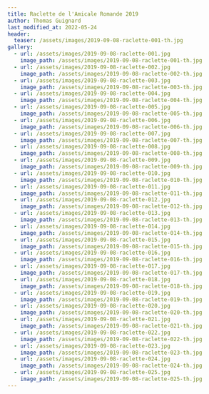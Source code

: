 ```yaml
---
title: Raclette de l'Amicale Romande 2019
author: Thomas Guignard
last_modified_at: 2022-05-24
header:
  teaser: /assets/images/2019-09-08-raclette-001-th.jpg
gallery:
  - url: /assets/images/2019-09-08-raclette-001.jpg
    image_path: /assets/images/2019-09-08-raclette-001-th.jpg
  - url: /assets/images/2019-09-08-raclette-002.jpg
    image_path: /assets/images/2019-09-08-raclette-002-th.jpg
  - url: /assets/images/2019-09-08-raclette-003.jpg
    image_path: /assets/images/2019-09-08-raclette-003-th.jpg
  - url: /assets/images/2019-09-08-raclette-004.jpg
    image_path: /assets/images/2019-09-08-raclette-004-th.jpg
  - url: /assets/images/2019-09-08-raclette-005.jpg
    image_path: /assets/images/2019-09-08-raclette-005-th.jpg
  - url: /assets/images/2019-09-08-raclette-006.jpg
    image_path: /assets/images/2019-09-08-raclette-006-th.jpg
  - url: /assets/images/2019-09-08-raclette-007.jpg
    image_path: /assets/images/2019-09-08-raclette-007-th.jpg
  - url: /assets/images/2019-09-08-raclette-008.jpg
    image_path: /assets/images/2019-09-08-raclette-008-th.jpg
  - url: /assets/images/2019-09-08-raclette-009.jpg
    image_path: /assets/images/2019-09-08-raclette-009-th.jpg
  - url: /assets/images/2019-09-08-raclette-010.jpg
    image_path: /assets/images/2019-09-08-raclette-010-th.jpg
  - url: /assets/images/2019-09-08-raclette-011.jpg
    image_path: /assets/images/2019-09-08-raclette-011-th.jpg
  - url: /assets/images/2019-09-08-raclette-012.jpg
    image_path: /assets/images/2019-09-08-raclette-012-th.jpg
  - url: /assets/images/2019-09-08-raclette-013.jpg
    image_path: /assets/images/2019-09-08-raclette-013-th.jpg
  - url: /assets/images/2019-09-08-raclette-014.jpg
    image_path: /assets/images/2019-09-08-raclette-014-th.jpg
  - url: /assets/images/2019-09-08-raclette-015.jpg
    image_path: /assets/images/2019-09-08-raclette-015-th.jpg
  - url: /assets/images/2019-09-08-raclette-016.jpg
    image_path: /assets/images/2019-09-08-raclette-016-th.jpg
  - url: /assets/images/2019-09-08-raclette-017.jpg
    image_path: /assets/images/2019-09-08-raclette-017-th.jpg
  - url: /assets/images/2019-09-08-raclette-018.jpg
    image_path: /assets/images/2019-09-08-raclette-018-th.jpg
  - url: /assets/images/2019-09-08-raclette-019.jpg
    image_path: /assets/images/2019-09-08-raclette-019-th.jpg
  - url: /assets/images/2019-09-08-raclette-020.jpg
    image_path: /assets/images/2019-09-08-raclette-020-th.jpg
  - url: /assets/images/2019-09-08-raclette-021.jpg
    image_path: /assets/images/2019-09-08-raclette-021-th.jpg
  - url: /assets/images/2019-09-08-raclette-022.jpg
    image_path: /assets/images/2019-09-08-raclette-022-th.jpg
  - url: /assets/images/2019-09-08-raclette-023.jpg
    image_path: /assets/images/2019-09-08-raclette-023-th.jpg
  - url: /assets/images/2019-09-08-raclette-024.jpg
    image_path: /assets/images/2019-09-08-raclette-024-th.jpg
  - url: /assets/images/2019-09-08-raclette-025.jpg
    image_path: /assets/images/2019-09-08-raclette-025-th.jpg
---
```

